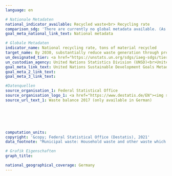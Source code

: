 ```yaml
---
language: en    

# Nationale Metadaten    
national_indicator_available: Recycled waste<br> Recycling rate    
comparison_sdg: 'There are currently no global metadata available. (As of: 08/2020)'    
goal_meta_national_link_text: National metadata    

# Globale Metadaten    
indicator_name: National recycling rate, tons of material recycled    
target_name: By 2030, substantially reduce waste generation through prevention, reduction, recycling and reuse    
un_designated_tier: <a href="https://unstats.un.org/sdgs/iaeg-sdgs/tier-classification/" title="Click here for more information on the UN tier classification.">Tier II</a>    
un_custodian_agency: United Nations Statistics Division (UNSD)<br>United Nations Environment Programme (UNEP)    
goal_meta_link_text: United Nations Sustainable Development Goals Metadata    
goal_meta_2_link_text:     
goal_meta_3_link_text:     

#Datenquellen
source_organisation_1: Federal Statistical Office
source_organisation_logo_1: <a href="https://www.destatis.de/EN"><img src="https://g205sdgs.github.io/sdg-indicators/public/OrgImgEn/destatis.png" alt="Logo destatis" style="height:60px; width:148px" /></a>
source_url_text_1: Waste balance 2017 (only available in German)





    
computation_units:     
copyright: '&copy; Federal Statistical Office (Destatis), 2021'    
data_footnote: "Municipal waste: Household waste and other waste which is similar in nature or composition to waste from households, e.g. commercial waste similar to household waste, market waste,  Street-sweeping. Recycling rate: share of input of all treatment plants that are connected to the 'Material recovery' processes Total waste generation."    

# Grafik Eigenschaften    
graph_title:     

national_geographical_coverage: Germany    
---
```


<span></span>